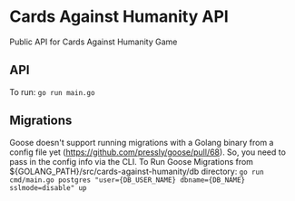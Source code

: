 # Cards Against Humanity API
Public API for Cards Against Humanity Game

## API
To run: `go run main.go` 

## Migrations 
Goose doesn't support running migrations with a Golang binary from a config file yet (https://github.com/pressly/goose/pull/68). So, you need to pass in the config info via the CLI. To Run Goose Migrations from ${GOLANG_PATH}/src/cards-against-humanity/db directory:
`go run cmd/main.go postgres "user={DB_USER_NAME} dbname={DB_NAME} sslmode=disable" up `